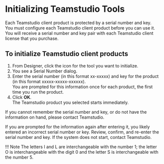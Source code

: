 # Initializing Teamstudio Tools

Each Teamstudio client product is protected by a serial number and key. You must configure each Teamstudio client product before you can use it. You will receive a serial number and key pair with each Teamstudio client license that you purchase.

## To initialize Teamstudio client products
1. From Designer, click the icon for the tool you want to initialize.
2. You see a Serial Number dialog.
3. Enter the serial number (in this format xx-xxxxx) and key for the product (in this format xxxxx-xxxxx-xxxxxx).  
   You are prompted for this information once for each product, the first time you run the product.
4. Click **OK**.  
The Teamstudio product you selected starts immediately.

If you cannot remember the serial number and key, or do not have the information on hand, please contact Teamstudio.

If you are prompted for the information again after entering it, you likely entered an incorrect serial number or key. Review, confirm, and re-enter the serial number and key. If the system does not start, contact Teamstudio.

!!! Note
    The letters I and L are interchangeable with the number 1; the letter O is interchangeable with the digit 0 and the letter S is interchangeable with the number 5.